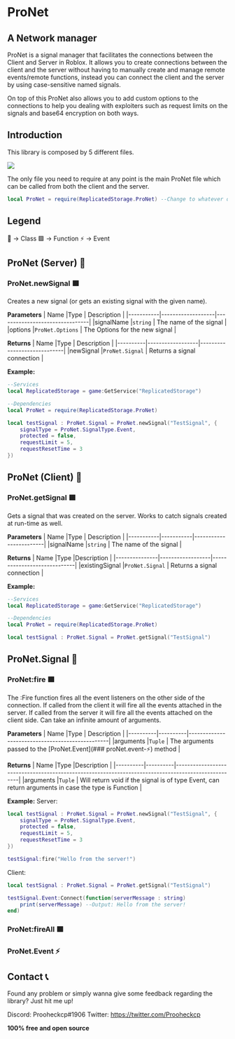 # ProNet
## A Network manager
ProNet is a signal manager that facilitates the connections between the Client and Server in Roblox. It allows you to create connections between the client and the server without having to manually create and manage remote events/remote functions, instead you can connect the client and the server by using case-sensitive named signals.

On top of this ProNet also allows you to add custom options to the connections to help you dealing with exploiters such as request limits on the signals and base64 encryption on both ways.

## Introduction
This library is composed by 5 different files.

![](https://cdn.discordapp.com/attachments/670023265455964198/979065288932872233/unknown.png)

The only file you need to require at any point is the main ProNet file which can be called from both the client and the server.

```lua
local ProNet = require(ReplicatedStorage.ProNet) --Change to whatever directory you have your ProNet in (recommended: ReplicatedStorage)
```

## Legend
🧊 -> Class
🟪 -> Function
⚡ -> Event

## ProNet (Server) 🧊

### ProNet.newSignal 🟪
Creates a new signal (or gets an existing signal with the given name).

**Parameters**
| Name      |Type               | Description                    |
|-----------|-------------------|--------------------------------|
|signalName |``string``         | The name of the signal         |
|options    |``ProNet.Options`` | The Options for the new signal |

**Returns**
| Name     |Type              | Description                 |
|----------|------------------|-----------------------------|
|newSignal |``ProNet.Signal`` | Returns a signal connection |

**Example:**
```lua
--Services
local ReplicatedStorage = game:GetService("ReplicatedStorage")

--Dependencies
local ProNet = require(ReplicatedStorage.ProNet)

local testSignal : ProNet.Signal = ProNet.newSignal("TestSignal", {
    signalType = ProNet.SignalType.Event,
    protected = false,
    requestLimit = 5,
    requestResetTime = 3
})
```

## ProNet (Client) 🧊

### ProNet.getSignal 🟪
Gets a signal that was created on the server. Works to catch signals created at run-time as well.

**Parameters**
| Name      |Type       | Description            |
|-----------|-----------|------------------------|
|signalName |``string`` | The name of the signal |

**Returns**
| Name          |Type              |Description                  |
|---------------|------------------|-----------------------------|
|existingSignal |``ProNet.Signal`` | Returns a signal connection |

**Example:**
```lua
--Services
local ReplicatedStorage = game:GetService("ReplicatedStorage")

--Dependencies
local ProNet = require(ReplicatedStorage.ProNet)

local testSignal : ProNet.Signal = ProNet.getSignal("TestSignal")
```

## ProNet.Signal 🧊

### ProNet:fire 🟪

The :Fire function fires all the event listeners on the other side of the connection. If called from the client it will fire all the events attached in the server. If called from the server it will fire all the events attached on the client side. Can take an infinite amount of arguments.

**Parameters**
| Name     |Type      | Description                                     |
|----------|----------|-------------------------------------------------|
|arguments |``Tuple`` | The arguments passed to the [ProNet.Event](### proNet.event-⚡) method |

**Returns**
| Name     |Type      |Description                                                                                         |
|----------|----------|----------------------------------------------------------------------------------------------------|
|arguments |``Tuple`` | Will return void if the signal is of type Event, can return arguments in case the type is Function |

**Example:**
Server:
```lua
local testSignal : ProNet.Signal = ProNet.newSignal("TestSignal", {
    signalType = ProNet.SignalType.Event,
    protected = false,
    requestLimit = 5,
    requestResetTime = 3
})

testSignal:fire("Hello from the server!")
```

Client:
```lua
local testSignal : ProNet.Signal = ProNet.getSignal("TestSignal")

testSignal.Event:Connect(function(serverMessage : string)
    print(serverMessage) --Output: Hello from the server!
end)
```

### ProNet:fireAll 🟪

### ProNet.Event ⚡

## Contact 📞

Found any problem or simply wanna give some feedback regarding the library? Just hit me up!

Discord: Prooheckcp#1906
Twitter: https://twitter.com/Prooheckcp


**100% free and open source**